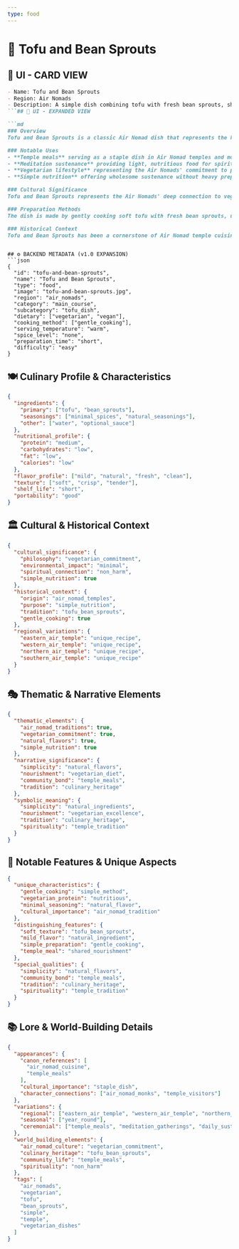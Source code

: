```yaml
---
type: food
---
```


# 🥢 Tofu and Bean Sprouts

## 🎴 UI - CARD VIEW

```md
- Name: Tofu and Bean Sprouts
- Region: Air Nomads
- Description: A simple dish combining tofu with fresh bean sprouts, showcasing the Air Nomads' minimal use of spices.
```## 📖 UI - EXPANDED VIEW

```md
### Overview
Tofu and Bean Sprouts is a classic Air Nomad dish that represents the kingdom's mastery of simple, wholesome cooking and their appreciation for natural, unadorned flavors. This light and nutritious dish combines soft tofu with crisp, fresh bean sprouts, creating a meal that showcases the Air Nomads' characteristic minimal use of spices and their ability to let natural ingredients speak for themselves. The dish embodies the Air Nomads' philosophy of simple, satisfying meals that can sustain both body and spirit.

### Notable Uses
- **Temple meals** serving as a staple dish in Air Nomad temples and monasteries
- **Meditation sustenance** providing light, nutritious food for spiritual practices
- **Vegetarian lifestyle** representing the Air Nomads' commitment to plant-based eating
- **Simple nutrition** offering wholesome sustenance without heavy preparation

### Cultural Significance
Tofu and Bean Sprouts represents the Air Nomads' deep connection to vegetarianism and their philosophy of non-harm to all living beings. It embodies the kingdom's appreciation for simple, natural foods and its tradition of creating meals that can sustain the body while respecting the spirit. The dish also reflects the Air Nomads' nomadic lifestyle and their ability to create satisfying meals from readily available ingredients.

### Preparation Methods
The dish is made by gently cooking soft tofu with fresh bean sprouts, using minimal seasoning to allow the natural flavors of both ingredients to shine through. The preparation emphasizes gentle cooking techniques that preserve the natural textures and flavors of the tofu and sprouts. The dish is typically served warm but not hot, allowing the natural qualities of the ingredients to be fully appreciated.

### Historical Context
Tofu and Bean Sprouts has been a cornerstone of Air Nomad temple cuisine for generations, with recipes and techniques passed down through monastic communities. The dish represents the Air Nomads' long tradition of creating simple, nutritious meals and their ability to adapt to whatever ingredients are available locally.
```
```

## ⚙️ BACKEND METADATA (v1.0 EXPANSION)
```json
{
  "id": "tofu-and-bean-sprouts",
  "name": "Tofu and Bean Sprouts",
  "type": "food",
  "image": "tofu-and-bean-sprouts.jpg",
  "region": "air_nomads",
  "category": "main_course",
  "subcategory": "tofu_dish",
  "dietary": ["vegetarian", "vegan"],
  "cooking_method": ["gentle_cooking"],
  "serving_temperature": "warm",
  "spice_level": "none",
  "preparation_time": "short",
  "difficulty": "easy"
}
```

## 🍽️ Culinary Profile & Characteristics
```json
{
  "ingredients": {
    "primary": ["tofu", "bean_sprouts"],
    "seasonings": ["minimal_spices", "natural_seasonings"],
    "other": ["water", "optional_sauce"]
  },
  "nutritional_profile": {
    "protein": "medium",
    "carbohydrates": "low",
    "fat": "low",
    "calories": "low"
  },
  "flavor_profile": ["mild", "natural", "fresh", "clean"],
  "texture": ["soft", "crisp", "tender"],
  "shelf_life": "short",
  "portability": "good"
}
```

## 🏛️ Cultural & Historical Context
```json
{
  "cultural_significance": {
    "philosophy": "vegetarian_commitment",
    "environmental_impact": "minimal",
    "spiritual_connection": "non_harm",
    "simple_nutrition": true
  },
  "historical_context": {
    "origin": "air_nomad_temples",
    "purpose": "simple_nutrition",
    "tradition": "tofu_bean_sprouts",
    "gentle_cooking": true
  },
  "regional_variations": {
    "eastern_air_temple": "unique_recipe",
    "western_air_temple": "unique_recipe",
    "northern_air_temple": "unique_recipe",
    "southern_air_temple": "unique_recipe"
  }
}
```

## 🎭 Thematic & Narrative Elements
```json
{
  "thematic_elements": {
    "air_nomad_traditions": true,
    "vegetarian_commitment": true,
    "natural_flavors": true,
    "simple_nutrition": true
  },
  "narrative_significance": {
    "simplicity": "natural_flavors",
    "nourishment": "vegetarian_diet",
    "community_bond": "temple_meals",
    "tradition": "culinary_heritage"
  },
  "symbolic_meaning": {
    "simplicity": "natural_ingredients",
    "nourishment": "vegetarian_excellence",
    "tradition": "culinary_heritage",
    "spirituality": "temple_tradition"
  }
}
```

## 🌟 Notable Features & Unique Aspects
```json
{
  "unique_characteristics": {
    "gentle_cooking": "simple_method",
    "vegetarian_protein": "nutritious",
    "minimal_seasoning": "natural_flavor",
    "cultural_importance": "air_nomad_tradition"
  },
  "distinguishing_features": {
    "soft_texture": "tofu_bean_sprouts",
    "mild_flavor": "natural_ingredient",
    "simple_preparation": "gentle_cooking",
    "temple_meal": "shared_nourishment"
  },
  "special_qualities": {
    "simplicity": "natural_flavors",
    "community_bond": "temple_meals",
    "tradition": "culinary_heritage",
    "spirituality": "temple_tradition"
  }
}
```

## 📚 Lore & World-Building Details
```json
{
  "appearances": {
    "canon_references": [
      "air_nomad_cuisine",
      "temple_meals"
    ],
    "cultural_importance": "staple_dish",
    "character_connections": ["air_nomad_monks", "temple_visitors"]
  },
  "variations": {
    "regional": ["eastern_air_temple", "western_air_temple", "northern_air_temple", "southern_air_temple"],
    "seasonal": ["year_round"],
    "ceremonial": ["temple_meals", "meditation_gatherings", "daily_sustenance"]
  },
  "world_building_elements": {
    "air_nomad_culture": "vegetarian_commitment",
    "culinary_heritage": "tofu_bean_sprouts",
    "community_life": "temple_meals",
    "spirituality": "non_harm"
  },
  "tags": [
    "air_nomads",
    "vegetarian",
    "tofu",
    "bean_sprouts",
    "simple",
    "temple",
    "vegetarian_dishes"
  ]
}
```
